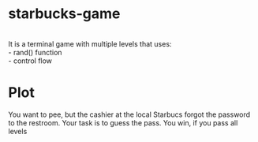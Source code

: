 # starbucks-game
<br/>
It is a terminal game with multiple levels that uses:<br/>
- rand() function<br/>
- control flow<br/>


# Plot
You want to pee, but the cashier at the local Starbucs forgot the password to the restroom. Your task is to guess the pass. You win, if you pass all levels
